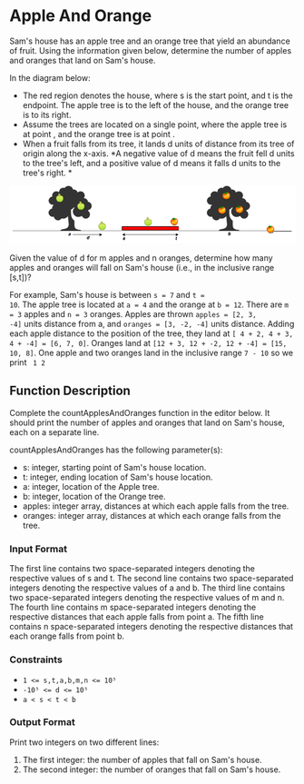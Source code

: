 # Apple And Orange

Sam's house has an apple tree and an orange tree that yield an abundance of fruit. Using the information given below, determine the number of apples and oranges that land on Sam's house.

In the diagram below:

- The red region denotes the house, where s is the start point, and t is the endpoint. The apple tree is to the left of the house, and the orange tree is to its right.
- Assume the trees are located on a single point, where the apple tree is at point , and the orange tree is at point .
- When a fruit falls from its tree, it lands d units of distance from its tree of origin along the x-axis. *A negative value of d means the fruit fell d units to the tree's left, and a positive value of d means it falls d units to the tree's right. *


<img src="./Appleandorange.png" title="Apple And Orange Illustration">



Given the value of d for m apples and n oranges, determine how many apples and oranges will fall on Sam's house (i.e., in the inclusive range [s,t])?

For example, Sam's house is between <code>s = 7</code> and <code>t = 10</code>. The apple tree is located at <code>a = 4</code> and the orange at <code>b = 12</code>. There are <code>m = 3</code> apples and <code>n = 3</code> oranges. Apples are thrown <code>apples = [2, 3, -4]</code> units distance from a, and <code>oranges = [3, -2, -4]</code> units distance. Adding each apple distance to the position of the tree, they land at <code>[ 4 + 2, 4 + 3, 4 + -4] = [6, 7, 0]</code>. Oranges land at <code>[12 + 3, 12 + -2, 12 + -4] = [15, 10, 8]</code>. One apple and two oranges land in the inclusive range <code>7 - 10</code> so we print
<code>
1
2
</code>

## Function Description

Complete the countApplesAndOranges function in the editor below. It should print the number of apples and oranges that land on Sam's house, each on a separate line.

countApplesAndOranges has the following parameter(s):

- s: integer, starting point of Sam's house location.
- t: integer, ending location of Sam's house location.
- a: integer, location of the Apple tree.
- b: integer, location of the Orange tree.
- apples: integer array, distances at which each apple falls from the tree.
- oranges: integer array, distances at which each orange falls from the tree.

### Input Format

The first line contains two space-separated integers denoting the respective values of s and t.
The second line contains two space-separated integers denoting the respective values of a and b.
The third line contains two space-separated integers denoting the respective values of m and n.
The fourth line contains m space-separated integers denoting the respective distances that each apple falls from point a.
The fifth line contains n space-separated integers denoting the respective distances that each orange falls from point b.

### Constraints

- <code>1 <= s,t,a,b,m,n <= 10⁵</code>
- <code>-10⁵ <= d <= 10⁵</code>
- <code>a < s < t < b</code>

### Output Format

Print two integers on two different lines:
<ol>
<li>The first integer: the number of apples that fall on Sam's house.</li>
<li>The second integer: the number of oranges that fall on Sam's house.</li>
</ol>